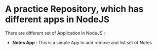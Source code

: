 # A practice Repository, which has different apps in NodeJS
There are different set of Application in NodeJS :
- **Notes App** : This is a simple App to add remove and list set of Notes
